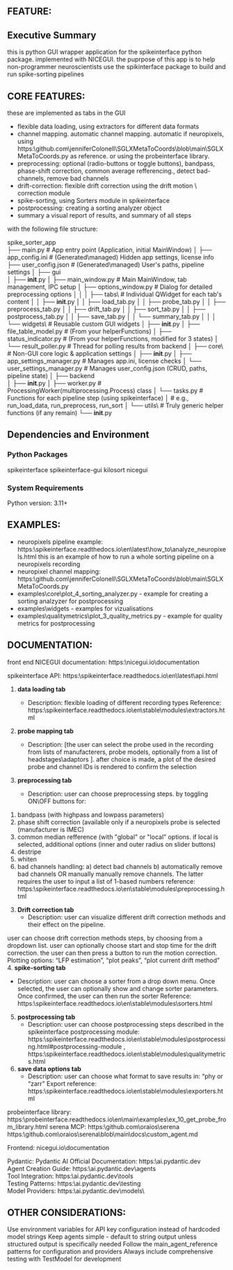 ## FEATURE:

## Executive Summary
this is python GUI wrapper application for the spikeinterface python package. implemented with NICEGUI.
the puprpose of this app is to help non-programmer neuroscientists use the spikinterface package to build and run spike-sorting pipelines

## CORE FEATURES:
these are implemented as tabs in the GUI
- flexible data loading, using extractors for different data formats
- channel mapping. automatic channel mapping. automatic if neuropixels, using https:\\github.com\jenniferColonell\SGLXMetaToCoords\blob\main\SGLXMetaToCoords.py as reference.
  or using the probeinterface library.
- preprocessing: optional (radio-buttons or toggle buttons), bandpass, phase-shift correction, common average refferencing., detect bad-channels, remove bad channels 
- drift-correction: flexible drift correction using the drift motion \ correction module
- spike-sorting, using Sorters module in spikeinterface
- postprocessing: creating a sorting analyzer object
- summary a visual report of results, and summary of all steps 

with the following file structure:

spike_sorter_app\
├── main.py                     # App entry point (Application, initial MainWindow)
│
├── app_config.ini              # (Generated\managed) Hidden app settings, license info
├── user_config.json            # (Generated\managed) User's paths, pipeline settings
│
├── gui\
│   ├── __init__.py
│   ├── main_window.py            # Main MainWindow, tab management, IPC setup
│   ├── options_window.py         # Dialog for detailed preprocessing options
│   │
│   ├── tabs\                     # Individual QWidget for each tab's content
│   │   ├── __init__.py
│   │   ├── load_tab.py
│   │   ├── probe_tab.py
│   │   ├── preprocess_tab.py
│   │   ├── drift_tab.py
│   │   ├── sort_tab.py
│   │   ├── postprocess_tab.py
│   │   ├── save_tab.py
│   │   └── summary_tab.py
│   │
│   └── widgets\                  # Reusable custom GUI widgets
│       ├── __init__.py
│       ├── file_table_model.py   # (From your helperFunctions)
│       ├── status_indicator.py     # (From your helperFunctions, modified for 3 states)
│       └── result_poller.py        # Thread for polling results from backend
│
├── core\                       # Non-GUI core logic & application settings
│   ├── __init__.py
│   ├── app_settings_manager.py   # Manages app.ini, license checks
│   └── user_settings_manager.py  # Manages user_config.json (CRUD, paths, pipeline state)
│
├── backend\
│   ├── __init__.py
│   ├── worker.py                 # ProcessingWorker(multiprocessing.Process) class
│   └── tasks.py                  # Functions for each pipeline step (using spikeinterface)
│                                 # e.g., run_load_data, run_preprocess, run_sort
│
└── utils\                      # Truly generic helper functions (if any remain)
    └── __init__.py


## Dependencies and Environment
### Python Packages
spikeinterface
spikeinterface-gui
kilosort
nicegui



### System Requirements
Python version: 3.11+



	
## EXAMPLES:
- neuropixels pipeline example: https:\\spikeinterface.readthedocs.io\en\latest\how_to\analyze_neuropixels.html
 this is an example of how to run a whole sorting pipeline on a neuropixels recording
- neuropixel channel mapping: https:\\github.com\jenniferColonell\SGLXMetaToCoords\blob\main\SGLXMetaToCoords.py
- examples\core\plot_4_sorting_analyzer.py  - example for creating a sorting analzyzer for postprocessing
- examples\widgets - examples for vizualisations 
- examples\qualitymetrics\plot_3_quality_metrics.py - example for quality metrics for postprocessing


## DOCUMENTATION:

front end NICEGUI documentation: https:\\nicegui.io\documentation

spikeinterface API: https:\\spikeinterface.readthedocs.io\en\latest\api.html

1. **data loading tab**
   - Description: flexible loading of different recording types
Reference: https:\\spikeinterface.readthedocs.io\en\stable\modules\extractors.html 
2. **probe mapping tab**
   - Description: [the user can select the probe used in the recording from lists of manufacterers, probe models, optionally from a list of headstages\adaptors ].
after choice is made, a plot of the desired probe and channel IDs is rendered to confirm the selection  
   
3. **preprocessing tab**
   - Description: user can choose preprocessing steps. by toggling ON\OFF buttons for:
1) bandpass (with highpass and lowpass parameters) 
2) phase shift correction (available only if a neuropixels probe is selected (manufacturer is IMEC)
3) common median refference (with "global" or "local" options. if local is selected, additional options (inner and outer radius on slider buttons)
4) destripe
5) whiten
6) bad channels handling:
	a) detect bad channels
	b) automatically remove bad channels OR manually manually remove channels. The latter requires the user to input a list of 1-based numbers
reference: https:\\spikeinterface.readthedocs.io\en\stable\modules\preprocessing.html 
3. **Drift correction tab**
   - Description: user can visualize different drift correction methods and their effect on the pipeline.

user can choose drift correction methods steps, by choosing from a dropdown list.
user can optionally choose start and stop time for the drift correction.
the user can then press a button to run the motion correction. Plotting options: “LFP estimation”, “plot peaks”, “plot current drift method”  
4. **spike-sorting tab**
   - Description: user can choose a sorter from a drop down menu. Once selected, the user can optionally show and change sorter parameters.
Once confirmed, the user can then run the sorter
Reference: https:\\spikeinterface.readthedocs.io\en\stable\modules\sorters.html 
5. **postprocessing tab**
   - Description: user can choose postprocessing steps described in the spikeinterface postprocessing module: https:\\spikeinterface.readthedocs.io\en\stable\modules\postprocessing.html#postprocessing-module , https:\\spikeinterface.readthedocs.io\en\stable\modules\qualitymetrics.html 
6. **save data options tab**
   - Description: user can choose what format to save results in: “phy or “zarr”
   Export reference: https:\\spikeinterface.readthedocs.io\en\stable\modules\exporters.html 
 

probeinterface library: https:\\probeinterface.readthedocs.io\en\main\examples\ex_10_get_probe_from_library.html
serena MCP: https:\\github.com\oraios\serena 
https:\\github.com\oraios\serena\blob\main\docs\custom_agent.md

Frontend: nicegui.io\documentation

Pydantic:
Pydantic AI Official Documentation: https:\\ai.pydantic.dev\
Agent Creation Guide: https:\\ai.pydantic.dev\agents\
Tool Integration: https:\\ai.pydantic.dev\tools\
Testing Patterns: https:\\ai.pydantic.dev\testing\
Model Providers: https:\\ai.pydantic.dev\models\


## OTHER CONSIDERATIONS:


Use environment variables for API key configuration instead of hardcoded model strings
Keep agents simple - default to string output unless structured output is specifically needed
Follow the main_agent_reference patterns for configuration and providers
Always include comprehensive testing with TestModel for development






